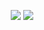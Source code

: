<p align = "center">
  <img src = "https://github-readme-stats.vercel.app/api?username=HangyuYe&show_icons=true&theme=tokyonight&line_height=27">
  <img src = "https://github-readme-stats.vercel.app/api/top-langs/?username=HangyuYe&theme=radical">
</p>
<!--
**HangyuYe/HangyuYe** is a ✨ _special_ ✨ repository because its `README.md` (this file) appears on your GitHub profile.

Here are some ideas to get you started:

- 🔭 I’m currently working on ...
- 🌱 I’m currently learning ...
- 👯 I’m looking to collaborate on ...
- 🤔 I’m looking for help with ...
- 💬 Ask me about ...
- 📫 How to reach me: ...
- 😄 Pronouns: ...
- ⚡ Fun fact: ...
-->

